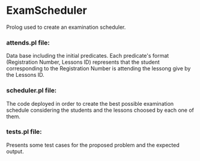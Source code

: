 # ExamScheduler
Prolog used to create an examination scheduler.


### attends.pl file:

Data base including the initial predicates.
Each predicate's format (Registration Number, Lessons ID) represents that the student corresponding to the Registration Number is attending the lessong give by the Lessons ID.

### scheduler.pl file:

The code deployed in order to create the best possible examination schedule considering the students and the lessons choosed by each one of them.

### tests.pl file:

Presents some test cases for the proposed problem and the expected output.

